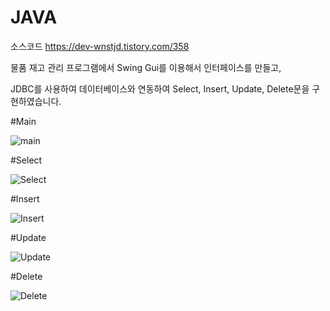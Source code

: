 # JAVA
소스코드 https://dev-wnstjd.tistory.com/358

물품 재고 관리 프로그램에서 Swing Gui를 이용해서 인터페이스를 만들고, 

JDBC를 사용하여 데이터베이스와 연동하여 Select, Insert, Update, Delete문을 구현하였습니다.

#Main

![main](https://github.com/HaLim-Song/JAVA/assets/71272204/4b25fc20-109e-4c32-9678-821041fbfbf3)

#Select

![Select](https://github.com/HaLim-Song/JAVA/assets/71272204/f6481b14-afeb-4b0d-beb6-163eeaf0504b)

#Insert

![Insert](https://github.com/HaLim-Song/JAVA/assets/71272204/3f080c4a-e9c7-4b3f-b614-6ff79c4ac925)

#Update

![Update](https://github.com/HaLim-Song/JAVA/assets/71272204/9e48533e-3bec-4753-a464-6955db5b97e8)

#Delete

![Delete](https://github.com/HaLim-Song/JAVA/assets/71272204/1f2c13b3-dd74-4d9b-8db8-825f05e216c9)
